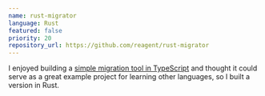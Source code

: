 ```yaml
---
name: rust-migrator
language: Rust
featured: false
priority: 20
repository_url: https://github.com/reagent/rust-migrator
---
```


I enjoyed building a [simple migration tool in TypeScript][migrator] and thought
it could serve as a great example project for learning other languages, so I
built a version in Rust.

[migrator]: https://github.com/reagent/rust-migrator
